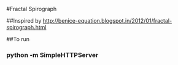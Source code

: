 #Fractal Spirograph

##Inspired by http://benice-equation.blogspot.in/2012/01/fractal-spirograph.html

##To run

### python -m SimpleHTTPServer
